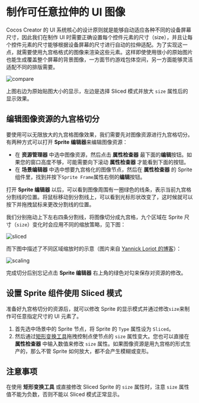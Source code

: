 # 制作可任意拉伸的 UI 图像

Cocos Creator 的 UI 系统核心的设计原则就是能够自动适应各种不同的设备屏幕尺寸，因此我们在制作 UI 时需要正确设置每个控件元素的尺寸（size），并且让每个控件元素的尺寸能够根据设备屏幕的尺寸进行自动的拉伸适配。为了实现这一点，就需要使用九宫格格式的图像来渲染这些元素。这样即使使用很小的原始图片也能生成覆盖整个屏幕的背景图像，一方面节约游戏包体空间，另一方面能够灵活适配不同的排版需要。

![compare](sliced-sprite/compare.png)

上图右边为原始贴图大小的显示，左边是选择 Sliced 模式并放大 `size` 属性后的显示效果。

## 编辑图像资源的九宫格切分

要使用可以无限放大的九宫格图像效果，我们需要先对图像资源进行九宫格切分。有两种方式可以打开 **Sprite 编辑器**来编辑图像资源：

- 在 **资源管理器** 中选中图像资源，然后点击 **属性检查器** 最下面的**编辑**按钮。如果您的窗口高度不够，可能需要向下滚动 **属性检查器** 才能看到下面的按钮。
- 在 **场景编辑器** 中选中想要九宫格化的图像节点，然后在 **属性检查器** 的 Sprite 组件里，找到并按下`Sprite Frame`属性右侧的**编辑**按钮。

打开 **Sprite 编辑器** 以后，可以看到图像周围有一圈绿色的线条，表示当前九宫格分割线的位置。将鼠标移动到分割线上，可以看到光标形状改变了，这时候就可以按下并拖拽鼠标来更改分割线的位置。

我们分别拖动上下左右四条分割线，将图像切分成九宫格，九个区域在 Sprite 尺寸（`size`）变化时会应用不同的缩放策略，见下图：

![sliced](sliced-sprite/editing.png)

而下图中描述了不同区域缩放时的示意（图片来自 [Yannick Loriot 的博客](http://yannickloriot.com/2011/12/create-buttons-in-cocos2d-by-using-cccontrolbutton/)）：

![scaling](sliced-sprite/scaling.png)

完成切分后别忘记点击 **Sprite 编辑器** 右上角的绿色对勾来保存对资源的修改。

## 设置 Sprite 组件使用 Sliced 模式

准备好九宫格切分的资源后，就可以修改 Sprite 的显示模式并通过修改`size`来制作可任意指定尺寸的 UI 元素了。

1. 首先选中场景中的 Sprite 节点，将 Sprite 的 `Type` 属性设为 `Sliced`。
2. 然后通过[矩形变换工具](../getting-started/basics/editor-panels/scene.md#--12)拖拽控制点使节点的 `size` 属性变大。您也可以直接在 **属性检查器** 中输入数值来修改 `size` 属性。如果图像资源是用九宫格的形式生产的，那么不管 Sprite 如何放大，都不会产生模糊或变形。

## 注意事项

在使用 **矩形变换工具** 或直接修改 Sliced Sprite 的 `size` 属性时，注意 `size` 属性值不能为负数，否则不能以 Sliced 模式正常显示。
